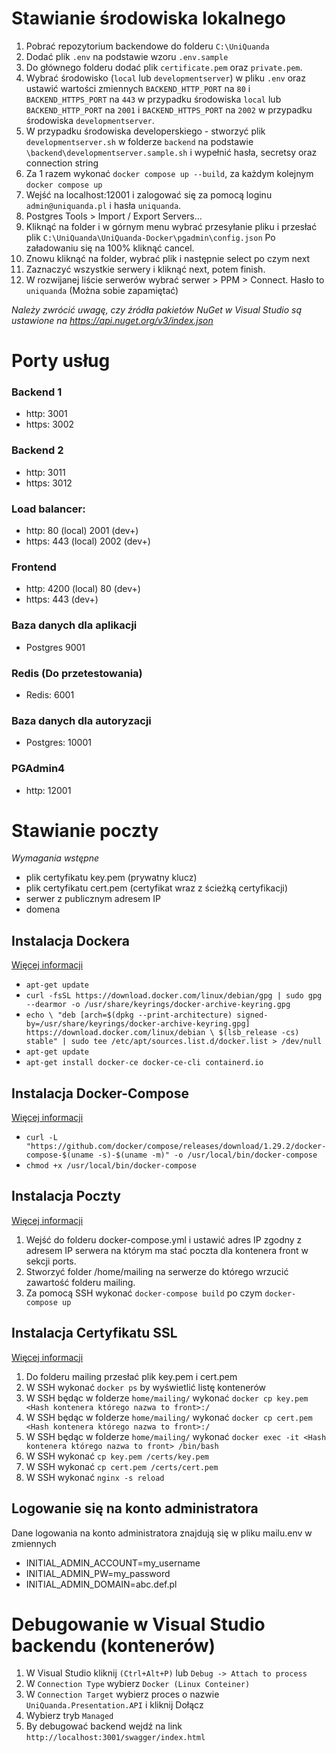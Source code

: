 # Stawianie środowiska lokalnego

1. Pobrać repozytorium backendowe do folderu `C:\UniQuanda`
2. Dodać plik `.env` na podstawie wzoru `.env.sample`
3. Do głównego folderu dodać plik `certificate.pem` oraz `private.pem`.
4. Wybrać środowisko (`local` lub `developmentserver`) w pliku `.env` oraz ustawić wartości zmiennych `BACKEND_HTTP_PORT` na `80` i `BACKEND_HTTPS_PORT` na `443` w przypadku środowiska `local` lub `BACKEND_HTTP_PORT` na `2001` i `BACKEND_HTTPS_PORT` na `2002` w przypadku środowiska `developmentserver`.
5. W przypadku środowiska developerskiego - stworzyć plik `developmentserver.sh` w folderze `backend` na podstawie `\backend\developmentserver.sample.sh` i wypełnić hasła, secretsy oraz connection string
6. Za 1 razem wykonać `docker compose up --build`, za każdym kolejnym `docker compose up`
7. Wejść na localhost:12001 i zalogować się za pomocą loginu `admin@uniquanda.pl` i hasła `uniquanda`.
8. Postgres Tools > Import / Export Servers... 
9. Kliknąć na folder i w górnym menu wybrać przesyłanie pliku i przesłać plik `C:\UniQuanda\UniQuanda-Docker\pgadmin\config.json` Po załadowaniu się na 100% kliknąć cancel.
10. Znowu kliknąć na folder, wybrać plik i następnie select po czym next
11. Zaznaczyć wszystkie serwery i kliknąć next, potem finish.
12. W rozwijanej liście serwerów wybrać serwer > PPM > Connect. Hasło to `uniquanda` (Można sobie zapamiętać)

_Należy zwrócić uwagę, czy źródła pakietów NuGet w Visual Studio są ustawione na https://api.nuget.org/v3/index.json_

# Porty usług
### Backend 1 
* http: 3001 
* https: 3002
### Backend 2
* http: 3011 
* https: 3012
### Load balancer: 
* http: 80 (local) 2001 (dev+)
* https: 443 (local) 2002 (dev+)
### Frontend
* http: 4200 (local) 80 (dev+)
* https: 443 (dev+)
### Baza danych dla aplikacji
* Postgres 9001
### Redis (Do przetestowania)
* Redis: 6001
### Baza danych dla autoryzacji
* Postgres: 10001
### PGAdmin4
* http: 12001

# Stawianie poczty

_Wymagania wstępne_
* plik certyfikatu key.pem (prywatny klucz)
* plik certyfikatu cert.pem (certyfikat wraz z ścieżką certyfikacji)
* serwer z publicznym adresem IP
* domena

## Instalacja Dockera
[Więcej informacji](https://docs.docker.com/engine/install/debian/)
* ```apt-get update ```
* ```curl -fsSL https://download.docker.com/linux/debian/gpg | sudo gpg --dearmor -o /usr/share/keyrings/docker-archive-keyring.gpg ```
* ``
 echo \
  "deb [arch=$(dpkg --print-architecture) signed-by=/usr/share/keyrings/docker-archive-keyring.gpg] https://download.docker.com/linux/debian \
  $(lsb_release -cs) stable" | sudo tee /etc/apt/sources.list.d/docker.list > /dev/null ``
* ```apt-get update```
* ```apt-get install docker-ce docker-ce-cli containerd.io```

## Instalacja Docker-Compose
[Więcej informacji](https://docs.docker.com/compose/install/)
* ```curl -L "https://github.com/docker/compose/releases/download/1.29.2/docker-compose-$(uname -s)-$(uname -m)" -o /usr/local/bin/docker-compose```
* ```chmod +x /usr/local/bin/docker-compose```
## Instalacja Poczty
[Więcej informacji](https://mailu.io/1.9/)
1. Wejść do folderu docker-compose.yml i ustawić adres IP zgodny z adresem IP serwera na którym ma stać poczta dla kontenera front w sekcji ports.
2. Stworzyć folder /home/mailing na serwerze do którego wrzucić zawartość folderu mailing.
3. Za pomocą SSH wykonać ``` docker-compose build ``` po czym ``` docker-compose up ```

## Instalacja Certyfikatu SSL
[Więcej informacji](https://mailu.io/master/maintain.html#external-certs)
1. Do folderu mailing przesłać plik key.pem i cert.pem
2. W SSH wykonać ``` docker ps ``` by wyświetlić listę kontenerów
3. W SSH będąc w folderze `home/mailing/` wykonać ``` docker cp key.pem <Hash kontenera którego nazwa to front>:/ ```
4. W SSH będąc w folderze `home/mailing/` wykonać ``` docker cp cert.pem <Hash kontenera którego nazwa to front>:/ ```
5. W SSH będąc w folderze `home/mailing/` wykonać ``` docker exec -it <Hash kontenera którego nazwa to front> /bin/bash  ```
6. W SSH wykonać ``` cp key.pem /certs/key.pem ```
7. W SSH wykonać ``` cp cert.pem /certs/cert.pem ```
8. W SSH wykonać ``` nginx -s reload ```

## Logowanie się na konto administratora
Dane logowania na konto administratora znajdują się w pliku mailu.env w zmiennych
* INITIAL_ADMIN_ACCOUNT=my_username
* INITIAL_ADMIN_PW=my_password
* INITIAL_ADMIN_DOMAIN=abc.def.pl

# Debugowanie w Visual Studio backendu (kontenerów)
1. W Visual Studio kliknij `(Ctrl+Alt+P)` lub `Debug -> Attach to process`
2. W `Connection Type` wybierz `Docker (Linux Conteiner)`
3. W `Connection Target` wybierz proces o nazwie `UniQuanda.Presentation.API` i kliknij Dołącz
4. Wybierz tryb `Managed`
5. By debugować backend wejdź na link `http://localhost:3001/swagger/index.html`
